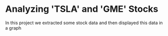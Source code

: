 # Analyzing 'TSLA' and 'GME' Stocks

In this project we extracted some stock data and then displayed this data in a graph
